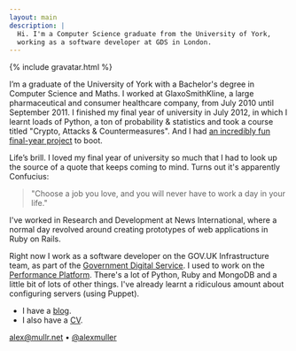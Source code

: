 ```yaml
---
layout: main
description: |
  Hi. I'm a Computer Science graduate from the University of York,
  working as a software developer at GDS in London.
---
```


{% include gravatar.html %}

I’m a graduate of the University of York with a Bachelor's degree in Computer
Science and Maths. I worked at GlaxoSmithKline, a large pharmaceutical and
consumer healthcare company, from July 2010 until September 2011. I finished
my final year of university in July 2012, in which I learnt loads of Python, a
ton of probability & statistics and took a course titled "Crypto, Attacks &
Countermeasures". And I had [an incredibly fun final-year project][csproj] to
boot.

Life’s brill. I loved my final year of university so much that I had to look
up the source of a quote that keeps coming to mind. Turns out it's apparently
Confucius:

> "Choose a job you love, and you will never have to work a day in
> your life."

I've worked in Research and Development at News International, where a normal
day revolved around creating prototypes of web applications in Ruby on Rails.

<!-- Not many days were normal, though.
     There's that time we made an internet-controlled piñata. -->

Right now I work as a software developer on the GOV.UK Infrastructure team, as
part of the [Government Digital Service][gds]. I used to work on the [Performance Platform][performanceplatform].
There's a lot of Python, Ruby and MongoDB and a little bit of lots of other things.
I've already learnt a ridiculous amount about configuring servers (using Puppet).

- I have a [blog][].
- I also have a [CV][].

<alex@mullr.net> &bull; [@alexmuller][twitter]

[csproj]: /blog/2012/03/constrained-optimisation-allocate-modules-york/
[blog]: /blog/
[cv]: /cv/
[twitter]: https://twitter.com/alexmuller

[performanceplatform]: https://www.gov.uk/performance
[gds]: https://gds.blog.gov.uk
